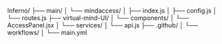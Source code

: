 Inferno/
├── main/
│   └── mindaccess/
│       ├── index.js
│       ├── config.js
│       └── routes.js
├── virtual-mind-UI/
│   └── components/
│       └── AccessPanel.jsx
│   └── services/
│       └── api.js
├── .github/
│   └── workflows/
│       └── main.yml
